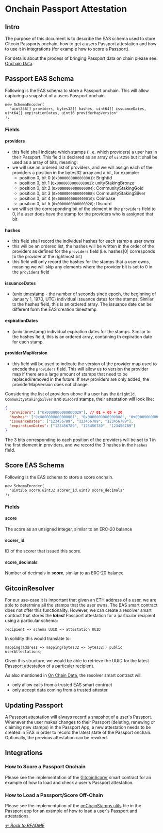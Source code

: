 # Onchain Passport Attestation

## Intro

The purpose of this document is to describe the EAS schema used to store Gitcoin
Passports onchain, how to get a users Passport attestation and how to use it in
integrations (for example how to score a Passport).

For details about the process of bringing Passport data on chain please see:
[Onchain Data](./00-onchain-data.md).

## Passport EAS Schema

Following is the EAS schema to store a Passport onchain.
This will allow capturing a snapshot of a users Passport onchain.

```solidity
new SchemaEncoder(
  "uint256[] providers, bytes32[] hashes, uint64[] issuanceDates, uint64[] expirationDates, uint16 providerMapVersion"
);
```

### Fields

#### providers

- this field shall indicate which stamps (i. e. which providers) a user has in
  their Passport. This field is declared as an array of `uint256` but it shall be
  used as a array of bits, meaning:
- we will use an ordered list of providers, and we will assign each of the
  providers a position in the bytes32 array and a bit, for example:
  - position 0, bit 0 (`0x0000000000000001`): Brightid
  - position 0, bit 1 (`0x0000000000000002`): unityStakingBronze
  - position 0, bit 2 (`0x0000000000000004`): CommunityStakingGold
  - position 0, bit 3 (`0x0000000000000008`): CommunityStakingSilver
  - position 0, bit 4 (`0x0000000000000010`): Coinbase
  - position 0, bit 5 (`0x0000000000000020`): Discord
- we will set the corresponding bit of the element in the `providers` field to
  0, if a user does have the stamp for the providers who is assigned that bit

#### hashes

- this field shall record the individual hashes for each stamp a user owns:
- this will be an ordered list, the hashes will be written in the order of the
  providers as defined for the `providers` field (i.e. hashes[0] corresponds
  to the provider at the rightmost bit)
- this field will only record the hashes for the stamps that a user owns, meaning
  we will skip any elements where the provider bit is set to 0 in the `providers`
  field

#### issuanceDates

- (unix timestamp - the number of seconds since epoch, the beginning of
  January 1, 1970, UTC) individual issuance dates for the stamps. Similar to the
  hashes field, this is an ordered array. The issuance date can be different form
  the EAS creation timestamp.

#### expirationDates

- (unix timestamp) individual expiration dates for the stamps. Similar to the
  hashes field, this is an ordered array, containing th expiration date for each
  stamp.

#### providerMapVersion

- this field will be used to indicate the version of the provider map used to
  encode the `providers` field. This will allow us to version the provider map
  if there are a large amount of stamps that need to be replaced/removed in the
  future. If new providers are only added, the providerMapVersion does not change.

Considering the list of providers above if a user has the `BrightId`,
`CommunityStakingSilver` and `Discord` stamps, their attestation will look like:

```json
{
  "providers": ["0x0000000000000029"], // 01 + 08 + 20
  "hashes": ["0x0000000000000001", "0x0000000000000008", "0x0000000000000020"], // [BrightId, CommunityStakingSilver, Discord]
  "issuanceDates": ["123456789", "123456789", "123456789"],
  "expirationDates": ["123456789", "123456789", "123456789"]
}
```

The 3 bits corresponding to each position of the providers will be set to 1 in
the first element in providers, and we record the 3 hashes in the `hashes` field.

## Score EAS Schema

Following is the EAS schema to store a score onchain.

```solidity
new SchemaEncoder(
  "uint256 score,uint32 scorer_id,uint8 score_decimals"
);
```

### Fields

#### score

The score as an unsigned integer, similar to an ERC-20 balance

#### scorer_id

ID of the scorer that issued this score.

#### score_decimals

Number of decimals in **score**, similar to an ERC-20 balance

## GitcoinResolver

For our use-case it is important that given an ETH address of a user, we are able
to determine all the stamps that the user owns.
The EAS smart contract does not offer this functionality.
However, we can create a resolver smart contract that stores the **_latest_**
Passport attestation for a particular recipient using a particular schema:

```solidity
recipient => schema UUID => attestation UUID
```

In solidity this would translate to:

```solidity
mapping(address => mapping(bytes32 => bytes32)) public userAttestations;
```

Given this structure, we would be able to retrieve the UUID for the latest
Passport attestation of a particular recipient.

As also mentioned in [On Chain Data](./00-onchain-data.md), the resolver smart
contract will:

- only allow calls from a trusted EAS smart contract
- only accept data coming from a trusted attester

## Updating Passport

A Passport attestation will always record a snapshot of a user's Passport.
Whenever the user makes changes to their Passport (deleting, renewing or claiming
new stamps) in the Passport App, a new attestation needs to be created in EAS in
order to record the latest state of the Passport onchain.
Optionally, the previous attestation can be revoked.

## Integrations

### How to Score a Passport Onchain

Please see the implementation of the
[GitcoinScorer](../contracts/GitcoinScorer.sol) smart contract for an example of
how to load and check a user's Passport attestation.

### How to Load a Passport/Score Off-Chain

Please see the implementation of the
[onChainStamps utils](https://github.com/gitcoinco/passport/blob/main/app/utils/onChainStamps.ts)
file in the Passport app for an example of how to load a user's Passport and attestations.

_[← Back to README](..#other-topics)_
